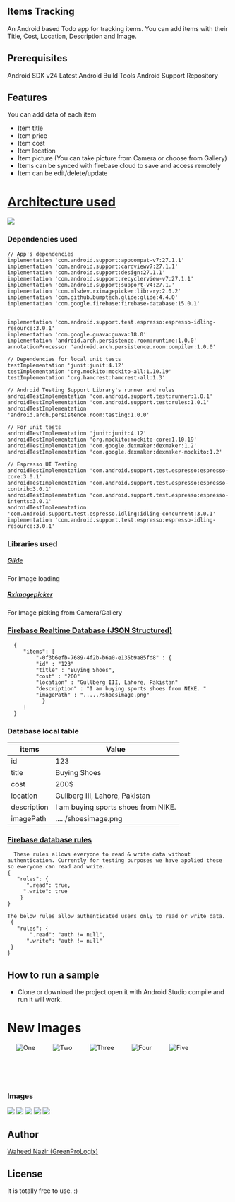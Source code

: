 ## Items Tracking

An Android based Todo app for tracking items. You can add items with their Title, Cost, Location, Description and Image.

## Prerequisites
Android SDK v24
Latest Android Build Tools
Android Support Repository

## Features

You can add data of each item
- Item title
- Item price
- Item cost
- Item location
- Item picture (You can take picture from Camera or choose from Gallery)
- Items can be synced with firebase cloud to save and access remotely
- Item can be edit/delete/update

# [Architecture used](https://github.com/googlesamples/android-architecture "Architecture used")

![](https://i.imgur.com/5fg5z5r.png)


### Dependencies used

    // App's dependencies
    implementation 'com.android.support:appcompat-v7:27.1.1'
    implementation 'com.android.support:cardviewv7:27.1.1'
    implementation 'com.android.support:design:27.1.1'
    implementation 'com.android.support:recyclerview-v7:27.1.1'
    implementation 'com.android.support:support-v4:27.1.'
    implementation 'com.mlsdev.rximagepicker:library:2.0.2'
    implementation 'com.github.bumptech.glide:glide:4.4.0'
    implementation 'com.google.firebase:firebase-database:15.0.1'


    implementation 'com.android.support.test.espresso:espresso-idling-resource:3.0.1'
    implementation 'com.google.guava:guava:18.0'
    implementation 'android.arch.persistence.room:runtime:1.0.0'
    annotationProcessor 'android.arch.persistence.room:compiler:1.0.0'

    // Dependencies for local unit tests
    testImplementation 'junit:junit:4.12'
    testImplementation 'org.mockito:mockito-all:1.10.19'
    testImplementation 'org.hamcrest:hamcrest-all:1.3'

    // Android Testing Support Library's runner and rules
    androidTestImplementation 'com.android.support.test:runner:1.0.1'
    androidTestImplementation 'com.android.support.test:rules:1.0.1'
    androidTestImplementation 'android.arch.persistence.room:testing:1.0.0'

    // For unit tests
    androidTestImplementation 'junit:junit:4.12'
    androidTestImplementation 'org.mockito:mockito-core:1.10.19'
    androidTestImplementation 'com.google.dexmaker:dexmaker:1.2'
    androidTestImplementation 'com.google.dexmaker:dexmaker-mockito:1.2'

    // Espresso UI Testing
    androidTestImplementation 'com.android.support.test.espresso:espresso-core:3.0.1'
    androidTestImplementation 'com.android.support.test.espresso:espresso-contrib:3.0.1'
    androidTestImplementation 'com.android.support.test.espresso:espresso-intents:3.0.1'
    androidTestImplementation 'com.android.support.test.espresso.idling:idling-concurrent:3.0.1'
    implementation 'com.android.support.test.espresso:espresso-idling-resource:3.0.1'


### Libraries used
##### [Glide](https://github.com/bumptech/glide "Glide")
For Image loading
##### [Rximagepicker](https://github.com/MLSDev/RxImagePicker "Rximagepicker")
For Image picking from Camera/Gallery


### [Firebase Realtime Database (JSON Structured)](https://firebase.google.com/docs/database/security/ "Firebase Realtime Database (JSON Structured)")

      {
         "items": [
             "-0f3b6efb-7689-4f2b-b6a0-e135b9a85fd8" : {
			 "id" : "123"
             "title" : "Buying Shoes",
             "cost" : "200"
			 "location" : "Gullberg III, Lahore, Pakistan"
			 "description" : "I am buying sports shoes from NIKE. "
			 "imagePath" : "...../shoesimage.png"
               }
		 ]
	  }
	  
### Database local table 
| items       | Value |
| --------- |-----|
| id  | 123 |
| title     |   Buying Shoes |
| cost      |    200$ |
| location      |    Gullberg III, Lahore, Pakistan |
| description      |    I am buying sports shoes from NIKE. |
| imagePath      |    ...../shoesimage.png |

### [Firebase database rules](https://firebase.google.com/docs/database/security/ "Firebase database rules")

      These rules allows everyone to read & write data without authentication. Currently for testing purposes we have applied these so everyone can read and write.
    {
       "rules": {
          ".read": true,
         ".write": true
        }
    }
	
	The below rules allow authenticated users only to read or write data.
     {
       "rules": {
           ".read": "auth != null",
          ".write": "auth != null"
     }
    }


## How to run a sample
- Clone or download the project open it with Android Studio compile and run it will work.


# New Images

<img align="left" src="./screens/01.png" alt="One" title="Angular" hspace="20"/>
<img align="left" src="./screens/02.png" alt="Two" title="Bootstrap" hspace="20"/>
<img align="left" src="./screens/03.png" alt="Three" title="Browsersync" hspace="20"/>
<img align="left" src="./screens/04.png" alt="Four" title="Browsersync" hspace="20"/>
<img align="left" src="./screens/05.png" alt="Five" title="Browsersync" hspace="20"/>
<br/><br/><br/><br/><br/>



### Images
![](https://github.com/WaveTechStudio/ItemsTracking/blob/master/screens/01.png)
![](https://github.com/WaveTechStudio/ItemsTracking/blob/master/screens/02.png)
![](https://github.com/WaveTechStudio/ItemsTracking/blob/master/screens/03.png)
![](https://github.com/WaveTechStudio/ItemsTracking/blob/master/screens/04.png)
![](https://github.com/WaveTechStudio/ItemsTracking/blob/master/screens/05.png)

## Author
[Waheed Nazir (GreenProLogix)](https://www.linkedin.com/in/waheed-nazir-36521579/ "Waheed Nazir (GreenProLogix)")

## License
It is totally free to use. :)
